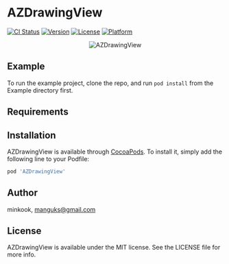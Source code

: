 # AZDrawingView

[![CI Status](https://img.shields.io/travis/minkook/AZDrawingView.svg?style=flat)](https://travis-ci.org/minkook/AZDrawingView)
[![Version](https://img.shields.io/cocoapods/v/AZDrawingView.svg?style=flat)](https://cocoapods.org/pods/AZDrawingView)
[![License](https://img.shields.io/cocoapods/l/AZDrawingView.svg?style=flat)](https://cocoapods.org/pods/AZDrawingView)
[![Platform](https://img.shields.io/cocoapods/p/AZDrawingView.svg?style=flat)](https://cocoapods.org/pods/AZDrawingView)


<p align="center">
      <img src="https://user-images.githubusercontent.com/2138712/148476652-c9928fe1-4256-46a4-95f3-79e859cf87f7.gif" alt="AZDrawingView" title="AZDrawingView"> 
</p>


## Example

To run the example project, clone the repo, and run `pod install` from the Example directory first.

## Requirements

## Installation

AZDrawingView is available through [CocoaPods](https://cocoapods.org). To install
it, simply add the following line to your Podfile:

```ruby
pod 'AZDrawingView'
```

## Author

minkook, manguks@gmail.com

## License

AZDrawingView is available under the MIT license. See the LICENSE file for more info.
